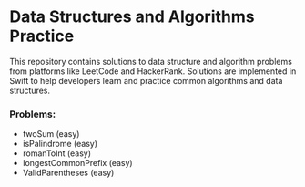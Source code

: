 # Data Structures and Algorithms Practice

This repository contains solutions to data structure and algorithm problems from platforms like LeetCode and HackerRank. Solutions are implemented in Swift to help developers learn and practice common algorithms and data structures.

### Problems:
- twoSum (easy)
- isPalindrome (easy)
- romanToInt (easy)
- longestCommonPrefix (easy)
- ValidParentheses (easy)
